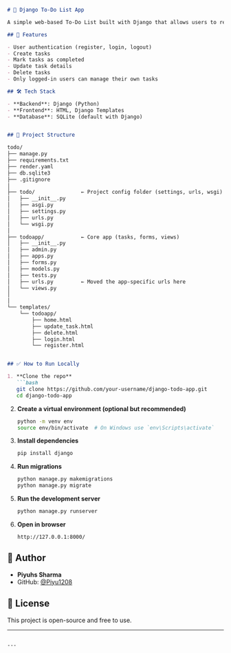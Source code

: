 
```markdown
# 📝 Django To-Do List App

A simple web-based To-Do List built with Django that allows users to register, log in, and manage their personal tasks. Each user can create, update, and delete their own tasks after logging in.

## 🚀 Features

- User authentication (register, login, logout)
- Create tasks
- Mark tasks as completed
- Update task details
- Delete tasks
- Only logged-in users can manage their own tasks

## 🛠️ Tech Stack

- **Backend**: Django (Python)
- **Frontend**: HTML, Django Templates
- **Database**: SQLite (default with Django)


## 📂 Project Structure

todo/
├── manage.py
├── requirements.txt
├── render.yaml
├── db.sqlite3
├── .gitignore
│
├── todo/               ← Project config folder (settings, urls, wsgi)
│   ├── __init__.py
│   ├── asgi.py
│   ├── settings.py
│   ├── urls.py
│   └── wsgi.py
│
├── todoapp/            ← Core app (tasks, forms, views)
│   ├── __init__.py
│   ├── admin.py
│   ├── apps.py
│   ├── forms.py
│   ├── models.py
│   ├── tests.py
│   ├── urls.py         ← Moved the app-specific urls here
│   └── views.py
│
│
└── templates/
    └── todoapp/
        ├── home.html
        ├── update_task.html
        ├── delete.html
        ├── login.html
        └── register.html


## ✅ How to Run Locally

1. **Clone the repo**
   ```bash
   git clone https://github.com/your-username/django-todo-app.git
   cd django-todo-app
   ```

2. **Create a virtual environment (optional but recommended)**
   ```bash
   python -m venv env
   source env/bin/activate  # On Windows use `env\Scripts\activate`
   ```

3. **Install dependencies**
   ```bash
   pip install django
   ```

4. **Run migrations**
   ```bash
   python manage.py makemigrations
   python manage.py migrate
   ```

5. **Run the development server**
   ```bash
   python manage.py runserver
   ```

6. **Open in browser**
   ```
   http://127.0.0.1:8000/
   ```

## 👤 Author

- **Piyuhs Sharma**
- GitHub: [@Piyu1208](https://github.com/Piyu1208)

## 📄 License

This project is open-source and free to use.

---

```

---
